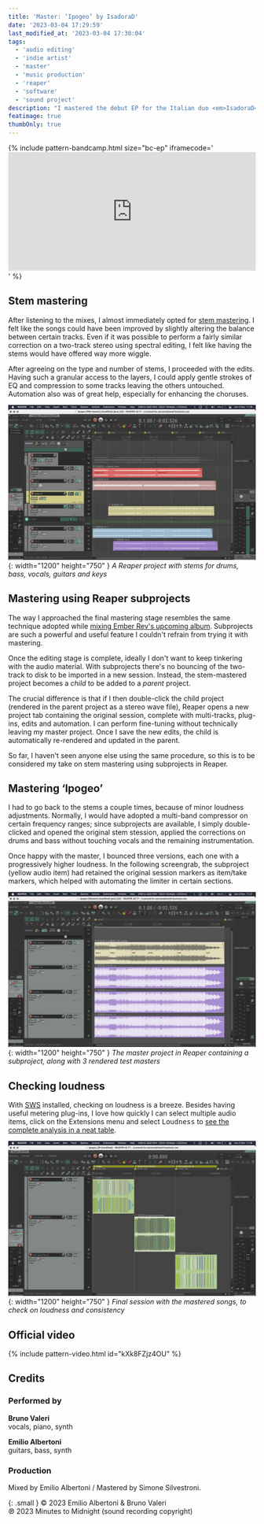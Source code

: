 ```yaml
---
title: 'Master: ‘Ipogeo’ by IsadoraD'
date: '2023-03-04 17:29:59'
last_modified_at: '2023-03-04 17:30:04'
tags: 
  - 'audio editing'
  - 'indie artist'
  - 'master'
  - 'music production'
  - 'reaper'
  - 'software'
  - 'sound project'
description: "I mastered the debut EP for the Italian duo <em>IsadoraD</em>. They blend electronica, pop and indie."
featimage: true
thumbOnly: true
---
```

{% include pattern-bandcamp.html size="bc-ep" iframecode='<iframe style="border: 0; width: 100%; height: 241px;" src="https://bandcamp.com/EmbeddedPlayer/album=3556110038/size=large/bgcol=ffffff/linkcol=333333/artwork=small/transparent=true/"><a href="https://isadorad.bandcamp.com/album/ipogeo">Ipogeo by IsadoraD</a></iframe>' %}

## Stem mastering

After listening to the mixes, I almost immediately opted for [stem mastering](https://www.izotope.com/en/learn/stem-mastering.html). I felt like the songs could have been improved by slightly altering the balance between certain tracks. Even if it was possible to perform a fairly similar correction on a two-track stereo using spectral editing, I felt like having the stems would have offered way more wiggle.

After agreeing on the type and number of stems, I proceeded with the edits. Having such a granular access to the layers, I could apply gentle strokes of EQ and compression to some tracks leaving the others untouched. Automation also was of great help, especially for enhancing the choruses.

![A Reaper project where I mastered using stems for drums, bass, vocals, guitars and keyboards](/assets/images/ipogeo-stem-mastering.jpeg){: width="1200" height="750" }
*A Reaper project with stems for drums, bass, vocals, guitars and keys*

## Mastering using Reaper subprojects

The way I approached the final mastering stage resembles the same technique adopted while [mixing Ember Rev's upcoming album](/blog/mix-ember-rev-reaper-subprojects/). Subprojects are such a powerful and useful feature I couldn't refrain from trying it with mastering.

Once the editing stage is complete, ideally I don't want to keep tinkering with the audio material. With subprojects there's no bouncing of the two-track to disk to be imported in a new session. Instead, the stem-mastered project becomes a _child_ to be added to a _parent_ project.

The crucial difference is that if I then double-click the child project (rendered in the parent project as a stereo wave file), Reaper opens a new project tab containing the original session, complete with multi-tracks, plug-ins, edits and automation. I can perform fine-tuning without technically leaving my master project. Once I save the new edits, the child is automatically re-rendered and updated in the parent.

So far, I haven't seen anyone else using the same procedure, so this is to be considered my take on stem mastering using subprojects in Reaper.

## Mastering ‘Ipogeo’

I had to go back to the stems a couple times, because of minor loudness adjustments. Normally, I would have adopted a multi-band compressor on certain frequency ranges; since subprojects are available, I simply double-clicked and opened the original stem stession, applied the corrections on drums and bass without touching vocals and the remaining instrumentation.

Once happy with the master, I bounced three versions, each one with a progressively higher loudness. In the following screengrab, the subproject (yellow audio item) had retained the original session markers as item/take markers, which helped with automating the limiter in certain sections.

!["The master project in Reaper containing a subproject, along with 3 rendered test masters](/assets/images/ipogeo-master.jpeg){: width="1200" height="750" }
*The master project in Reaper containing a subproject, along with 3 rendered test masters*

## Checking loudness

With [SWS](https://www.sws-extension.org/) installed, checking on loudness is a breeze. Besides having useful metering plug-ins, I love how quickly I can select multiple audio items, click on the Extensions menu and select <kbd>Loudness</kbd> to [see the complete analysis in a neat table](https://wiki.cockos.com/wiki/index.php/Measure_and_normalize_loudness_with_SWS).

![Final session with the 3 mastered songs on different tracks, to check on loudness and consistency](/assets/images/ipogeo-final-check.jpeg){: width="1200" height="750" }
*Final session with the mastered songs, to check on loudness and consistency*

## Official video

{% include pattern-video.html id="kXk8FZjz4OU" %}

## Credits

### Performed by

**Bruno Valeri**\
vocals, piano, synth

**Emilio Albertoni**\
guitars, bass, synth

### Production
Mixed by Emilio Albertoni / Mastered by Simone Silvestroni.

{: .small }
&copy; 2023 Emilio Albertoni &amp; Bruno Valeri\
℗ 2023 Minutes to Midnight (sound recording copyright)